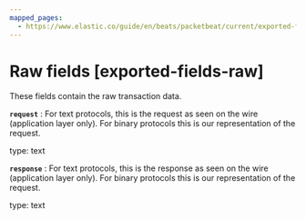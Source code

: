 ```yaml
---
mapped_pages:
  - https://www.elastic.co/guide/en/beats/packetbeat/current/exported-fields-raw.html
---
```


# Raw fields [exported-fields-raw]

These fields contain the raw transaction data.


**`request`**
:   For text protocols, this is the request as seen on the wire (application layer only). For binary protocols this is our representation of the request.

type: text


**`response`**
:   For text protocols, this is the response as seen on the wire (application layer only). For binary protocols this is our representation of the request.

type: text


